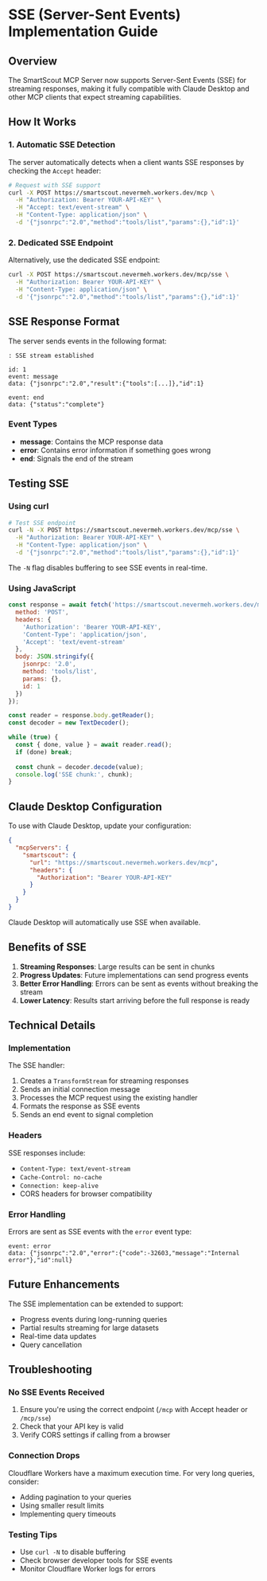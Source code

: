 # SSE (Server-Sent Events) Implementation Guide

## Overview

The SmartScout MCP Server now supports Server-Sent Events (SSE) for streaming responses, making it fully compatible with Claude Desktop and other MCP clients that expect streaming capabilities.

## How It Works

### 1. Automatic SSE Detection

The server automatically detects when a client wants SSE responses by checking the `Accept` header:

```bash
# Request with SSE support
curl -X POST https://smartscout.nevermeh.workers.dev/mcp \
  -H "Authorization: Bearer YOUR-API-KEY" \
  -H "Accept: text/event-stream" \
  -H "Content-Type: application/json" \
  -d '{"jsonrpc":"2.0","method":"tools/list","params":{},"id":1}'
```

### 2. Dedicated SSE Endpoint

Alternatively, use the dedicated SSE endpoint:

```bash
curl -X POST https://smartscout.nevermeh.workers.dev/mcp/sse \
  -H "Authorization: Bearer YOUR-API-KEY" \
  -H "Content-Type: application/json" \
  -d '{"jsonrpc":"2.0","method":"tools/list","params":{},"id":1}'
```

## SSE Response Format

The server sends events in the following format:

```
: SSE stream established

id: 1
event: message
data: {"jsonrpc":"2.0","result":{"tools":[...]},"id":1}

event: end
data: {"status":"complete"}
```

### Event Types

- **message**: Contains the MCP response data
- **error**: Contains error information if something goes wrong
- **end**: Signals the end of the stream

## Testing SSE

### Using curl

```bash
# Test SSE endpoint
curl -N -X POST https://smartscout.nevermeh.workers.dev/mcp/sse \
  -H "Authorization: Bearer YOUR-API-KEY" \
  -H "Content-Type: application/json" \
  -d '{"jsonrpc":"2.0","method":"tools/list","params":{},"id":1}'
```

The `-N` flag disables buffering to see SSE events in real-time.

### Using JavaScript

```javascript
const response = await fetch('https://smartscout.nevermeh.workers.dev/mcp', {
  method: 'POST',
  headers: {
    'Authorization': 'Bearer YOUR-API-KEY',
    'Content-Type': 'application/json',
    'Accept': 'text/event-stream'
  },
  body: JSON.stringify({
    jsonrpc: '2.0',
    method: 'tools/list',
    params: {},
    id: 1
  })
});

const reader = response.body.getReader();
const decoder = new TextDecoder();

while (true) {
  const { done, value } = await reader.read();
  if (done) break;
  
  const chunk = decoder.decode(value);
  console.log('SSE chunk:', chunk);
}
```

## Claude Desktop Configuration

To use with Claude Desktop, update your configuration:

```json
{
  "mcpServers": {
    "smartscout": {
      "url": "https://smartscout.nevermeh.workers.dev/mcp",
      "headers": {
        "Authorization": "Bearer YOUR-API-KEY"
      }
    }
  }
}
```

Claude Desktop will automatically use SSE when available.

## Benefits of SSE

1. **Streaming Responses**: Large results can be sent in chunks
2. **Progress Updates**: Future implementations can send progress events
3. **Better Error Handling**: Errors can be sent as events without breaking the stream
4. **Lower Latency**: Results start arriving before the full response is ready

## Technical Details

### Implementation

The SSE handler:
1. Creates a `TransformStream` for streaming responses
2. Sends an initial connection message
3. Processes the MCP request using the existing handler
4. Formats the response as SSE events
5. Sends an end event to signal completion

### Headers

SSE responses include:
- `Content-Type: text/event-stream`
- `Cache-Control: no-cache`
- `Connection: keep-alive`
- CORS headers for browser compatibility

### Error Handling

Errors are sent as SSE events with the `error` event type:

```
event: error
data: {"jsonrpc":"2.0","error":{"code":-32603,"message":"Internal error"},"id":null}
```

## Future Enhancements

The SSE implementation can be extended to support:
- Progress events during long-running queries
- Partial results streaming for large datasets
- Real-time data updates
- Query cancellation

## Troubleshooting

### No SSE Events Received

1. Ensure you're using the correct endpoint (`/mcp` with Accept header or `/mcp/sse`)
2. Check that your API key is valid
3. Verify CORS settings if calling from a browser

### Connection Drops

Cloudflare Workers have a maximum execution time. For very long queries, consider:
- Adding pagination to your queries
- Using smaller result limits
- Implementing query timeouts

### Testing Tips

- Use `curl -N` to disable buffering
- Check browser developer tools for SSE events
- Monitor Cloudflare Worker logs for errors